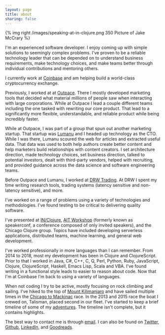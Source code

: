 ```yaml
---
layout: page
title: about
sharing: false
---
```


{% img right /images/speaking-at-in-clojure.png 350 Picture of Jake McCrary %}

I'm an experienced software developer. I enjoy coming up with simple
solutions to seemingly complex problems. I've proven to be a reliable
technology leader that can be depended on to understand business
requirements, make technology choices, and make teams better through
individual contributions and mentoring others.

I currently work at [Coinbase](https://coinbase.com) and am helping
build a world-class cryptocurrency exchange.

Previously, I worked at at [Outpace](http://outpace.com). There I
mostly developed marketing tools that decided what material millions
of people saw when interacting with large corporations. While at
Outpace I lead a couple different teams including the one tasked with
rewriting our core product. That lead to a significantly more
flexible, understandable, and reliable product while being incredibly
faster.

While at Outpace, I was part of a group that spun out another
marketing startup. That startup was [Lumanu](https://lumanu.com) and I
headed up technology as the CTO. While I was there, Lumanu scoured the web
for articles and extracted useful data. That data was used to both
help authors create better content and help marketers build
relationships with content creators. I set architecture direction,
made technology choices, set business direction, talked to potential
investors, dealt with third-party vendors, helped with recruiting, and
provided guidance across the data science and software engineering
teams.

Before Outpace and Lumanu, I worked at [DRW
Trading](http://drw.com). At DRW I spent my time writing research
tools, trading systems (latency sensitive and non-latency sensitive),
and more.

I've worked on a range of problems using a variety of technologies and
methodologies. I've found testing to be critical to delivering quality
software.

I've presented at [IN/Clojure](/blog/2018/02/20/creating-serverless-applications-with-clojurescript-and-firebase/),
[AIT Workshop](http://lanyrd.com/2016/aitworkshop/) (formerly known as
speakerconf, a conference composed of only invited speakers), and the
Chicago Clojure group. Topics have included developing serverless
applications, distributed teams, machine learning, and general web
development.

I've worked professionally in more languages than I can remember. From
2014 to 2018, most my development has been in Clojure and
ClojureScript. Prior to that I worked in Java, C#, C++, C, Q, Perl,
Python, Ruby, JavaScript, Clojure, ClojureScript, Haskell, Emacs Lisp,
Scala and VBA. I've found writing in a functional style leads to
easier to reason about code. Now that I'm at Coinbase I'm back to
using a variety of languages.

When not coding I try to be active, mostly focusing on rock climbing
and sailing. I've hiked to the top of [Mount Kilimanjaro](/kili.html)
and have sailed multiple times in
the
[Chicago to Mackinac](http://en.wikipedia.org/wiki/Chicago_to_Mackinac_Boat_Race) race. In
the 2013 and 2015 race the boat I crewed on, Talisman, placed second
in our fleet. I've started to keep a brief timeline of some of
my [adventures](/adventures). The timeline isn't complete, but it
contains highlights.

The best way to contact me is through
[email](mailto:jake@jakemccrary.com). I can also be found on
[Twitter](http://twitter.com/jakemcc),
[Github](https://github.com/jakemcc),
[LinkedIn](http://www.linkedin.com/in/jakemccrary), and
[Goodreads](http://www.goodreads.com/user/show/3431614-jake-mccrary).

